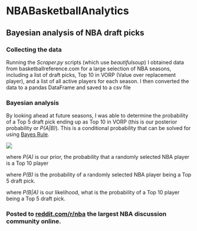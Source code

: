 # NBABasketballAnalytics
## Bayesian analysis of NBA draft picks

### Collecting the data
Running the *Scraper.py* scripts (which use *beautifulsoup*) I obtained data from basketballreference.com for a large selection of NBA seasons, including a list of draft picks, Top 10 in VORP (Value over replacement player), and a list of all active players for each season. I then converted the data to a pandas DataFrame and saved to a csv file

### Bayesian analysis
By looking ahead at future seasons, I was able to determine the probability of a Top 5 draft pick ending up as Top 10  in VORP (this is our posterior probability or *P(A|B)*). This is a conditional probability that can be solved for using [Bayes Rule](https://en.wikipedia.org/wiki/Bayes%27_theorem).

<img src="https://latex.codecogs.com/svg.latex?\Large&space;P(A|B)=\frac{P(B|A)P(A)}{P(B)}"/>

where *P(A)* is our prior, the probability that a randomly selected NBA player is a Top 10 player

where *P(B)* is the probability of a randomly selected NBA player being a Top 5 draft pick.

where *P(B|A)* is our likelihood, what is the probability of a Top 10 player being a Top 5 draft pick.

### Posted to [reddit.com/r/nba](https://www.reddit.com/r/nba/comments/91h5lk/oc_the_process_revisited_evaluating_the_odds_of/?ref=share&ref_source=link) the largest NBA discussion community online.
